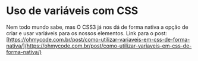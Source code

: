 # Uso de variáveis com CSS
Nem todo mundo sabe, mas O CSS3 já nos dá de forma nativa a opção de criar e usar variáveis para os nossos elementos.
Link para o post: [https://ohmycode.com.br/post/como-utilizar-variaveis-em-css-de-forma-nativa/](https://ohmycode.com.br/post/como-utilizar-variaveis-em-css-de-forma-nativa/)
